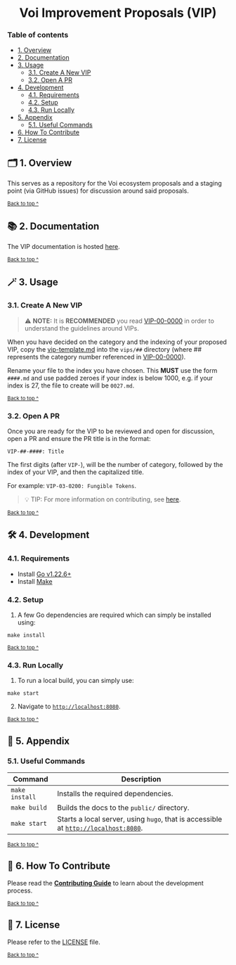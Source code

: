 <h1 align="center">
  Voi Improvement Proposals (VIP)
</h1>

### Table of contents

* [1. Overview](#-1-overview)
* [2. Documentation](#-2-documentation)
* [3. Usage](#-3-usage)
  - [3.1. Create A New VIP](#31-create-a-new-vip)
  - [3.2. Open A PR](#32-open-a-pr)
* [4. Development](#-4-development)
  - [4.1. Requirements](#41-requirements)
  - [4.2. Setup](#42-setup)
  - [4.3. Run Locally](#43-run-locally)
* [5. Appendix](#-5-appendix)
  - [5.1. Useful Commands](#51-useful-commands)
* [6. How To Contribute](#-6-how-to-contribute)
* [7. License](#-7-license)

## 🗂️ 1. Overview

This serves as a repository for the Voi ecosystem proposals and a staging point (via GitHub issues) for discussion around said proposals.

<sup>[Back to top ^][table-of-contents]</sup>

## 📚 2. Documentation

The VIP documentation is hosted [here][documentation].

<sup>[Back to top ^][table-of-contents]</sup>

## 🪄 3. Usage

### 3.1. Create A New VIP

> ⚠️ **NOTE:** It is **RECOMMENDED** you read [VIP-00-0000][vip-00-0000] in order to understand the guidelines around VIPs.

When you have decided on the category and the indexing of your proposed VIP, copy the [vip-template.md](./vip-template.md) into the `vips/##` directory (where ## represents the category number referenced in [VIP-00-0000][vip-00-0000]).

Rename your file to the index you have chosen. This **MUST** use the form `####.md` and use padded zeroes if your index is below 1000, e.g. if your index is 27, the file to create will be `0027.md`.

<sup>[Back to top ^][table-of-contents]</sup>

### 3.2. Open A PR

Once you are ready for the VIP to be reviewed and open for discussion, open a PR and ensure the PR title is in the format:

````text
VIP-##-####: Title
````

The first digits (after `VIP-`), will be the number of category, followed by the index of your VIP, and then the capitalized title.

For example: `VIP-03-0200: Fungible Tokens`.

> 💡 TIP: For more information on contributing, see [here][contribute].

<sup>[Back to top ^][table-of-contents]</sup>

## 🛠 4. Development

### 4.1. Requirements

* Install [Go v1.22.6+][go-install]
* Install [Make][make]

### 4.2. Setup

1. A few Go dependencies are required which can simply be installed using:
```shell
make install
```

<sup>[Back to top ^][table-of-contents]</sup>

### 4.3. Run Locally

1. To run a local build, you can simply use:
```shell
make start
```

2. Navigate to [`http://localhost:8080`][localhost].

<sup>[Back to top ^][table-of-contents]</sup>

## 📑 5. Appendix

### 5.1. Useful Commands

| Command        | Description                                                                                      |
|----------------|--------------------------------------------------------------------------------------------------|
| `make install` | Installs the required dependencies.                                                              |
| `make build`   | Builds the docs to the `public/` directory.                                                      |
| `make start`   | Starts a local server, using `hugo`, that is accessible at [`http://localhost:8080`][localhost]. |

<sup>[Back to top ^][table-of-contents]</sup>

## 👏 6. How To Contribute

Please read the [**Contributing Guide**][contribute] to learn about the development process.

<sup>[Back to top ^][table-of-contents]</sup>

## 📄 7. License

Please refer to the [LICENSE][license] file.

<sup>[Back to top ^][table-of-contents]</sup>

<!-- Links -->
[contribute]: ./CONTRIBUTING.md
[documentation]: https://vip.voi.network
[go-install]: https://go.dev/doc/install
[license]: ./LICENSE
[localhost]: http://localhost:8080
[make]: https://www.gnu.org/software/make/
[table-of-contents]: #table-of-contents
[vip-00-0000]: ./vips/00/0000.md

